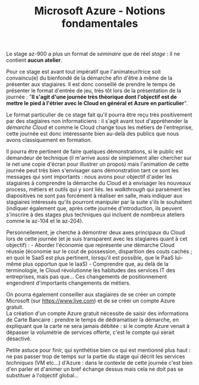 ﻿---
title: Microsoft Azure - Notions fondamentales
Azure: true
editDate: 28/11/2023
---
Le stage az-900 a plus un format de *séminaire* que de réel *stage* : il ne contient **aucun atelier**.  

Pour ce stage est avant tout impératif que l'animateur/trice soit convaincu(e) du bienfondé de la démarche afin d'être à même de la présenter aux stagiaires. Il est donc conseillé de prendre le temps de présenter le format d'entrée de jeu, très tôt lors de la présentation de la journée : "**Il s'agit d'une journée très théorique dont l'objectif est de mettre le pied à l'étrier avec le Cloud en général et Azure en particulier**".  

Le format particulier de ce stage fait qu'il pourra être reçu très positivement par des stagiaires non informaticiens : il s'agit avant tout d'appréhender la *démarche Cloud* et comme le Cloud change tous les métiers de l'entreprise, cette journée est donc intéressante bien au-delà des publics que nous avons classiquement en formation.  

Il pourra être pertinent de faire quelques démonstrations, si le public est demandeur de technique (il m'arrive aussi de simplement aller chercher sur le net une copie d'écran pour illustrer un propos) mais l'animation de cette journée peut très bien s'envisager sans démonstration tant ce sont les messages qui sont importants : nous avons pour objectif d'aider les stagiaires à comprendre la démarche du Cloud et à envisager les nouveaux process, métiers et outils qui y sont liés. les *walkthrough* qui parsèment les diapositives ne sont pas forcément à réaliser en salle, mais indiquer aux stagiaires intéressés qu'ils pourront manipuler par la suite s'ils le souhaitent (indiquer également que, après cette journée d'introduction, ils peuvent s'inscrire à des stages plus techniques qui incluent de nombreux ateliers comme le az-104 et le az-204).  

Personnellement, je cherche à démontrer deux axes principaux du Cloud lors de cette journée (et je suis transparent avec les stagiaires quant à cet objectif) :
    - Aborder l'économie que représente une démarche Cloud réussie (économie sur le cout de possession, disparition des couts cachés ; en quoi le SaaS est plus pertinent, lorsqu'il est possible, que le PaaS lui-même plus opportun que le IaaS)
    - Comprendre que, au delà de la terminologie, le Cloud révolutionne les habitudes des services IT des entreprises, mais pas que... Ces changements de positionnement engendrent d'importants changements de métiers.

On pourra également conseiller aux stagiaires de se créer un compte Microsoft (sur https://www.live.com) et de se créer un compte Azure gratuit.  
La création d'un compte Azure gratuit nécessite de saisir des informations de Carte Bancaire : prendre le temps de dédramatiser la démarche, en expliquant que la carte ne sera jamais débitée : si le compte Azure venait à dépasser la volumétrie de services offerte, c'est le compte qui serait désactivé.  

Petite astuce pour finir, qui synthétise bien ce qui est mentionné plus haut : ne pas passer trop de temps sur la partie du stage qui décrit les services *techniques* (VM etc...) d'Azure : dans le contexte de cette journée c'est bien d'en parler et d'animer un bref échange dessus mais cela ne doit pas se substituer à l'objectif global...